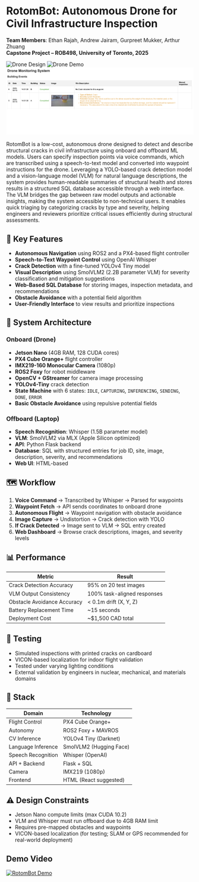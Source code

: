 # RotomBot: Autonomous Drone for Civil Infrastructure Inspection

**Team Members**: Ethan Rajah, Andrew Jairam, Gurpreet Mukker, Arthur Zhuang  
**Capstone Project – ROB498, University of Toronto, 2025**

![Drone Design](misc/drone.HEIC)
![Drone Demo](https://drive.google.com/file/d/1J9IKdWI9ZSHgstSmpEr65WT9nPff6AQp/view?usp=sharing)
![Inspection Website Preview](misc/website.PNG)

RotomBot is a low-cost, autonomous drone designed to detect and describe structural cracks in civil infrastructure using onboard and offboard ML models. Users can specify inspection points via voice commands, which are transcribed using a speech-to-text model and converted into waypoint instructions for the drone. Leveraging a YOLO-based crack detection model and a vision-language model (VLM) for natural language descriptions, the system provides human-readable summaries of structural health and stores results in a structured SQL database accessible through a web interface. The VLM bridges the gap between raw model outputs and actionable insights, making the system accessible to non-technical users. It enables quick triaging by categorizing cracks by type and severity, helping engineers and reviewers prioritize critical issues efficiently during structural assessments.

## 🚁 Key Features

- **Autonomous Navigation** using ROS2 and a PX4-based flight controller
- **Speech-to-Text Waypoint Control** using OpenAI Whisper
- **Crack Detection** with a fine-tuned YOLOv4 Tiny model
- **Visual Description** using SmolVLM2 (2.2B parameter VLM) for severity classification and mitigation suggestions
- **Web-Based SQL Database** for storing images, inspection metadata, and recommendations
- **Obstacle Avoidance** with a potential field algorithm
- **User-Friendly Interface** to view results and prioritize inspections

## 🧠 System Architecture

### Onboard (Drone)

- **Jetson Nano** (4GB RAM, 128 CUDA cores)
- **PX4 Cube Orange+** flight controller
- **IMX219-160 Monocular Camera** (1080p)
- **ROS2 Foxy** for robot middleware
- **OpenCV + GStreamer** for camera image processing
- **YOLOv4-Tiny** crack detection
- **State Machine** with 6 states: `IDLE`, `CAPTURING`, `INFERENCING`, `SENDING`, `DONE`, `ERROR`
- **Basic Obstacle Avoidance** using repulsive potential fields

### Offboard (Laptop)

- **Speech Recognition**: Whisper (1.5B parameter model)
- **VLM**: SmolVLM2 via MLX (Apple Silicon optimized)
- **API**: Python Flask backend
- **Database**: SQL with structured entries for job ID, site, image, description, severity, and recommendations
- **Web UI**: HTML-based

## 🗺️ Workflow

1. **Voice Command** → Transcribed by Whisper → Parsed for waypoints
2. **Waypoint Fetch** → API sends coordinates to onboard drone
3. **Autonomous Flight** → Waypoint navigation with obstacle avoidance
4. **Image Capture** → Undistortion → Crack detection with YOLO
5. **If Crack Detected** → Image sent to VLM → SQL entry created
6. **Web Dashboard** → Browse crack descriptions, images, and severity levels

## 📊 Performance

| Metric                         | Result                        |
|-------------------------------|-------------------------------|
| Crack Detection Accuracy      | 95% on 20 test images         |
| VLM Output Consistency        | 100% task-aligned responses   |
| Obstacle Avoidance Accuracy   | < 0.1m drift (X, Y, Z)        |
| Battery Replacement Time      | ~15 seconds                   |
| Deployment Cost               | ~$1,500 CAD total             |

## 🧪 Testing

- Simulated inspections with printed cracks on cardboard
- VICON-based localization for indoor flight validation
- Tested under varying lighting conditions
- External validation by engineers in nuclear, mechanical, and materials domains

## 🧱 Stack

| Domain               | Technology                     |
|---------------------|---------------------------------|
| Flight Control       | PX4 Cube Orange+               |
| Autonomy             | ROS2 Foxy + MAVROS             |
| CV Inference         | YOLOv4 Tiny (Darknet)          |
| Language Inference   | SmolVLM2 (Hugging Face)        |
| Speech Recognition   | Whisper (OpenAI)               |
| API + Backend        | Flask + SQL                    |
| Camera               | IMX219 (1080p)                 |
| Frontend             | HTML (React suggested)         |

## ⚠️ Design Constraints

- Jetson Nano compute limits (max CUDA 10.2)
- VLM and Whisper must run offboard due to 4GB RAM limit
- Requires pre-mapped obstacles and waypoints
- VICON-based localization (for testing; SLAM or GPS recommended for real-world deployment)

## Demo Video

[![RotomBot Demo](misc/demo_thumbnail.png)](https://drive.google.com/file/d/1xYRLDGjskVJREsi0CMKL-vbnjofO1U5g/view?usp=sharing)